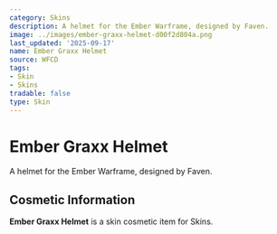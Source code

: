 ```yaml
---
category: Skins
description: A helmet for the Ember Warframe, designed by Faven.
image: ../images/ember-graxx-helmet-d00f2d804a.png
last_updated: '2025-09-17'
name: Ember Graxx Helmet
source: WFCD
tags:
- Skin
- Skins
tradable: false
type: Skin
---
```


# Ember Graxx Helmet

A helmet for the Ember Warframe, designed by Faven.

## Cosmetic Information

**Ember Graxx Helmet** is a skin cosmetic item for Skins.

